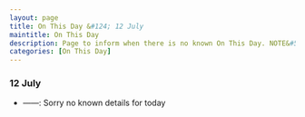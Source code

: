 ```yaml
---
layout: page
title: On This Day &#124; 12 July
maintitle: On This Day
description: Page to inform when there is no known On This Day. NOTE&#58; There may still be comments.
categories: [On This Day]
---
```


### 12 July
* ——: Sorry no known details for today

